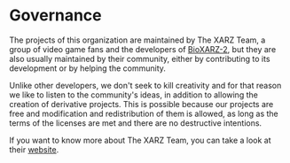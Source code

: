# Governance

The projects of this organization are maintained by The XARZ Team, a group of
video game fans and the developers of
[BioXARZ-2](https://github.com/xarzteam/bioxarz-2), but they are also usually
maintained by their community, either by contributing to its development or by
helping the community.

Unlike other developers, we don't seek to kill creativity and for that reason
we like to listen to the community's ideas, in addition to allowing the
creation of derivative projects. This is possible because our projects are free
and modification and redistribution of them is allowed, as long as the terms of
the licenses are met and there are no destructive intentions.

If you want to know more about The XARZ Team, you can take a look at their
[website](https://xarzteam.vercel.app/).
